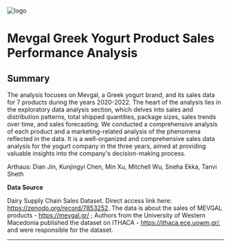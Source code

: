 ![logo](https://github.com/dianjin0407/Fall-2023-Coding/assets/144171842/f0a255f5-8acd-4c2a-99f6-16e93ff32492)

# Mevgal Greek Yogurt Product Sales Performance Analysis

## Summary

The analysis focuses on Mevgal, a Greek yogurt brand, and its sales data for 7 products during the years 2020-2022. The heart of the analysis lies in the exploratory data analysis section, which delves into sales and distribution patterns, total shipped quantities, package sizes, sales trends over time, and sales forecasting. We conducted a comprehensive analysis of each product and a marketing-related analysis of the phenomena reflected in the data. It is a well-organized and comprehensive sales data analysis for the yogurt company in the three years, aimed at providing valuable insights into the company's decision-making process.

Arthaus: Dian Jin, Kunjingyi Chen, Min Xu, Mitchell Wu, Sneha Ekka, Tanvi Sheth




**Data Source**

Dairy Supply Chain Sales Dataset. Direct access link here: https://zenodo.org/record/7853252. The data is about the sales of MEVGAL products - https://mevgal.gr/ ; Authors from the University of Western Macedonia published the dataset on ITHACA - https://ithaca.ece.uowm.gr/, and were responsible for the dataset.


---

